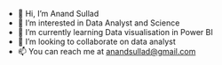 - 👋 Hi, I’m Anand Sullad
- 👀 I’m interested in Data Analyst and Science
- 🌱 I’m currently learning Data visualisation in Power BI
- 💞️ I’m looking to collaborate on data analyst 
- 📫 You can reach me at anandsullad@gmail.com

<!---
anandsullad77/anandsullad77 is a ✨ special ✨ repository because its `README.md` (this file) appears on your GitHub profile.
You can click the Preview link to take a look at your changes.
--->
